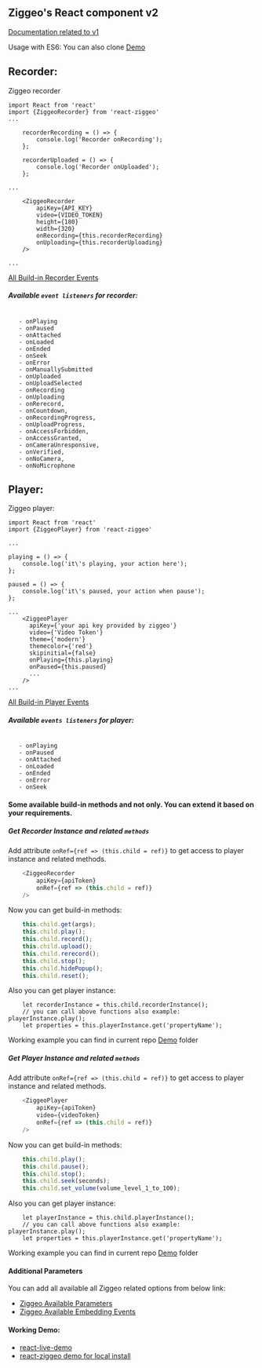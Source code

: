 ## Ziggeo's React component v2
[Documentation related to v1](https://github.com/Ziggeo/react-ziggeo/tree/master/docs/v1)

Usage with ES6:
You can also clone [Demo](https://github.com/Ziggeo/react-ziggeo/tree/master/demo)

## Recorder:
Ziggeo recorder

```$xslt
import React from 'react'
import {ZiggeoRecorder} from 'react-ziggeo'
...
 
    recorderRecording = () => {
        console.log('Recorder onRecording');
    };

    recorderUploaded = () => {
        console.log('Recorder onUploaded');
    };
 
...
 
    <ZiggeoRecorder
        apiKey={API_KEY}
        video={VIDEO_TOKEN}
        height={180}
        width={320}
        onRecording={this.recorderRecording}
        onUploading={this.recorderUploading}
    />
 
...
```
[All Build-in Recorder Events](https://github.com/Ziggeo/react-ziggeo/#available-events-for-recorder)

##### Available `event listeners` for recorder:

```react2html
   
   - onPlaying
   - onPaused
   - onAttached
   - onLoaded
   - onEnded
   - onSeek 
   - onError
   - onManuallySubmitted
   - onUploaded
   - onUploadSelected
   - onRecording
   - onUploading
   - onRerecord,
   - onCountdown,
   - onRecordingProgress,
   - onUploadProgress,
   - onAccessForbidden,
   - onAccessGranted,
   - onCameraUnresponsive,
   - onVerified,
   - onNoCamera,
   - onNoMicrophone
```


## Player:

Ziggeo player:

```$xslt
import React from 'react'
import {ZiggeoPlayer} from 'react-ziggeo'
 
...
 
playing = () => {
    console.log('it\'s playing, your action here');
};
 
paused = () => {
    console.log('it\'s paused, your action when pause');
};
 
...
    <ZiggeoPlayer
      apiKey={'your api key provided by ziggeo'}
      video={'Video Token'}
      theme={'modern'}
      themecolor={'red'}
      skipinitial={false}
      onPlaying={this.playing}
      onPaused={this.paused}
      ...
    />
...
```
[All Build-in Player Events](https://github.com/Ziggeo/react-ziggeo/#available-events-for-player)

##### Available `events listeners` for player:
```react2html
   
   - onPlaying
   - onPaused
   - onAttached
   - onLoaded
   - onEnded
   - onError
   - onSeek 
```

#### Some available build-in methods and not only. You can extend it based on your requirements.

##### Get Recorder Instance and related `methods`
Add attribute `onRef={ref => (this.child = ref)}` to get access to player instance and related methods.

```javascript
    <ZiggeoRecorder
        apiKey={apiToken}
        onRef={ref => (this.child = ref)}
    />
```
Now you can get build-in methods:
```javascript
    this.child.get(args);
    this.child.play();
    this.child.record();
    this.child.upload();
    this.child.rerecord();
    this.child.stop();
    this.child.hidePopup();
    this.child.reset();
```
Also you can get player instance:
```
    let recorderInstance = this.child.recorderInstance();
    // you can call above functions also example: playerInstance.play();
    let properties = this.playerInstance.get('propertyName');
```
Working example you can find in current repo [Demo](https://github.com/Ziggeo/react-ziggeo/tree/master/demo) folder

##### Get Player Instance and related `methods`
Add attribute `onRef={ref => (this.child = ref)}` to get access to player instance and related methods.

```javascript
    <ZiggeoPlayer
        apiKey={apiToken}
        video={videoToken}
        onRef={ref => (this.child = ref)}
    />
```
Now you can get build-in methods:
```javascript
    this.child.play();
    this.child.pause();
    this.child.stop();
    this.child.seek(seconds);
    this.child.set_volume(volume_level_1_to_100);
```
Also you can get player instance:
```
    let playerInstance = this.child.playerInstance();
    // you can call above functions also example: playerInstance.play();
    let properties = this.playerInstance.get('propertyName');
```
Working example you can find in current repo [Demo](https://github.com/Ziggeo/react-ziggeo/tree/master/demo) folder


#### Additional Parameters

You can add all available all Ziggeo related options from below link:
- [Ziggeo Available Parameters](https://ziggeo.com/docs/sdks/javascript/browser-integration/parameters#javascript-revision=v1-stable&javascript-version=v2)
- [Ziggeo Available Embedding Events](https://ziggeo.com/docs/sdks/javascript/browser-interaction/events)


#### Working Demo:
- [react-live-demo](https://sambua.github.io/react-ziggeo-page)
- [react-ziggeo demo for local install](https://github.com/Ziggeo/react-ziggeo/tree/master/demo)
